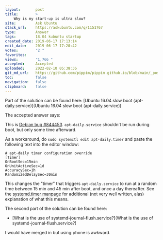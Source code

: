 ```yaml
---
layout:       post
title:        >
    Why is my start-up is ultra slow?
site:         Ask Ubuntu
stack_url:    https://askubuntu.com/q/1151767
type:         Answer
tags:         18.04 kubuntu startup
created_date: 2019-06-17 17:13:14
edit_date:    2019-06-17 17:20:42
votes:        "2 "
favorites:    
views:        "1,766 "
accepted:     Accepted
uploaded:     2022-02-10 05:38:36
git_md_url:   https://github.com/pippim/pippim.github.io/blob/main/_posts/2019/2019-06-17-Why-is-my-start-up-is-ultra-slow_.md
toc:          false
navigation:   false
clipboard:    false
---
```


Part of the solution can be found here: [Ubuntu 16.04 slow boot (apt-daily.service)](Ubuntu 16.04 slow boot (apt-daily.service))

The accepted answer says:

This is [Debian bug #844453](https://bugs.debian.org/cgi-bin/bugreport.cgi?bug=844453).  `apt-daily.service` shouldn't be run during boot, but only some time afterward.

As a workaround, do `sudo systemctl edit apt-daily.timer` and paste the following text into the editor window:

``` 
# apt-daily timer configuration override
[Timer]
OnBootSec=15min
OnUnitActiveSec=1d
AccuracySec=1h
RandomizedDelaySec=30min
```

This changes the "timer" that triggers `apt-daily.service` to run at a random time between 15 min and 45 min after boot, and once a day thereafter.  See the [systemd.timer manpage](http://man7.org/linux/man-pages/man5/systemd.timer.5.html) for additional (not very well written, alas) explanation of what this means.

The second part of the solution can be found here:

- [What is the use of systemd-journal-flush.service?](What is the use of systemd-journal-flush.service?)

I would have merged in but using phone is awkward.
